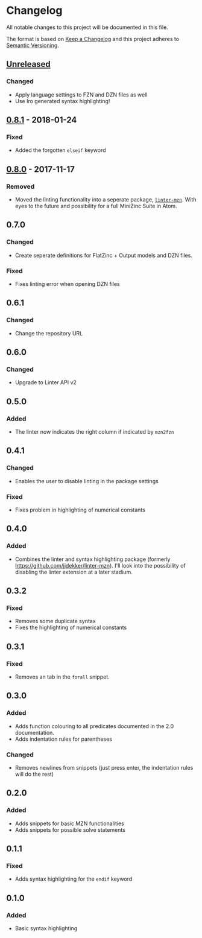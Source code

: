 # Changelog
All notable changes to this project will be documented in this file.

The format is based on [Keep a Changelog](http://keepachangelog.com/en/1.0.0/)
and this project adheres to [Semantic Versioning](http://semver.org/spec/v2.0.0.html).

## [Unreleased]
### Changed
- Apply language settings to FZN and DZN files as well
- Use Iro generated syntax highlighting!

## [0.8.1] - 2018-01-24
### Fixed
- Added the forgotten `elseif` keyword

## [0.8.0] - 2017-11-17
### Removed
- Moved the linting functionality into a seperate package, [`linter-mzn`](https://github.com/Dekker1/linter-mzn). With eyes to the future and possibility for a full MiniZinc Suite in Atom.

## 0.7.0
### Changed
- Create seperate definitions for FlatZinc + Output models and DZN files.
### Fixed
- Fixes linting error when opening DZN files

## 0.6.1
### Changed
- Change the repository URL

## 0.6.0
### Changed
- Upgrade to Linter API v2

## 0.5.0
### Added
- The linter now indicates the right column if indicated by `mzn2fzn`

## 0.4.1
### Changed
- Enables the user to disable linting in the package settings
### Fixed
- Fixes problem in highlighting of numerical constants

## 0.4.0
### Added
- Combines the linter and syntax highlighting package (formerly https://github.com/jjdekker/linter-mzn). I'll look into the possibility of disabling the linter extension at a later stadium.

## 0.3.2
### Fixed
- Removes some duplicate syntax
- Fixes the highlighting of numerical constants

## 0.3.1
### Fixed
- Removes an tab in the `forall` snippet.

## 0.3.0
### Added
- Adds function colouring to all predicates documented in the 2.0 documentation.
- Adds indentation rules for parentheses
### Changed
- Removes newlines from snippets (just press enter, the indentation rules will do the rest)

## 0.2.0
### Added
- Adds snippets for basic MZN functionalities
- Adds snippets for possible solve statements

## 0.1.1
### Fixed
- Adds syntax highlighting for the `endif` keyword

## 0.1.0
### Added
- Basic syntax highlighting


[Unreleased]: https://github.com/Dekker1/linter-mzn/compare/v0.8.1...HEAD
[0.8.1]: https://github.com/Dekker1/linter-mzn/compare/v0.8.0...v0.8.1
[0.8.0]: https://github.com/Dekker1/linter-mzn/compare/v0.7.0...v0.8.0
